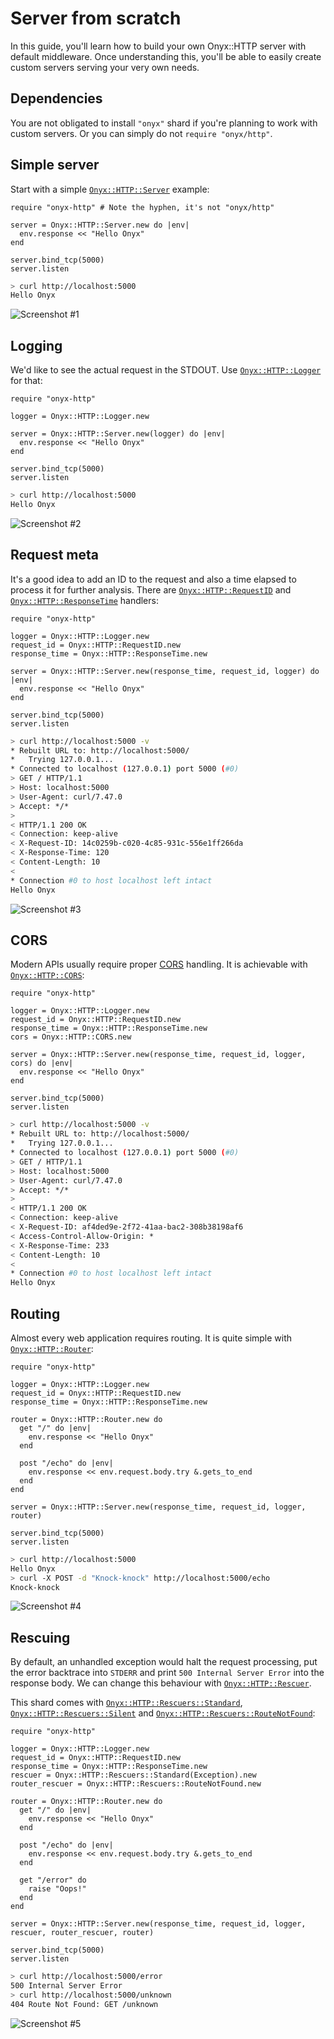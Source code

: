 # Server from scratch

In this guide, you'll learn how to build your own Onyx::HTTP server with default middleware. Once understanding this, you'll be able to easily create custom servers serving your very own needs.

## Dependencies

You are not obligated to install `"onyx"` shard if you're planning to work with custom servers. Or you can simply do not `require "onyx/http"`.

## Simple server

Start with a simple [`Onyx::HTTP::Server`](https://api.onyxframework.com/http/Onyx/HTTP/Server.html) example:

```crystal
require "onyx-http" # Note the hyphen, it's not "onyx/http"

server = Onyx::HTTP::Server.new do |env|
  env.response << "Hello Onyx"
end

server.bind_tcp(5000)
server.listen
```

```sh
> curl http://localhost:5000
Hello Onyx
```

![Screenshot #1](https://user-images.githubusercontent.com/7955682/52903116-5c4bd680-322a-11e9-9163-53edea029f89.png)

## Logging

We'd like to see the actual request in the STDOUT. Use [`Onyx::HTTP::Logger`](https://api.onyxframework.com/http/Onyx/HTTP/Logger.html) for that:

```crystal
require "onyx-http"

logger = Onyx::HTTP::Logger.new

server = Onyx::HTTP::Server.new(logger) do |env|
  env.response << "Hello Onyx"
end

server.bind_tcp(5000)
server.listen
```

```sh
> curl http://localhost:5000
Hello Onyx
```

![Screenshot #2](https://user-images.githubusercontent.com/7955682/52903118-5fdf5d80-322a-11e9-84b2-2658a0051d08.png)

## Request meta

It's a good idea to add an ID to the request and also a time elapsed to process it for further analysis. There are [`Onyx::HTTP::RequestID`](https://api.onyxframework.com/http/Onyx/HTTP/RequestID.html) and [`Onyx::HTTP::ResponseTime`](https://api.onyxframework.com/http/Onyx/HTTP/ResponseTime.html) handlers:

```crystal
require "onyx-http"

logger = Onyx::HTTP::Logger.new
request_id = Onyx::HTTP::RequestID.new
response_time = Onyx::HTTP::ResponseTime.new

server = Onyx::HTTP::Server.new(response_time, request_id, logger) do |env|
  env.response << "Hello Onyx"
end

server.bind_tcp(5000)
server.listen
```

```sh
> curl http://localhost:5000 -v
* Rebuilt URL to: http://localhost:5000/
*   Trying 127.0.0.1...
* Connected to localhost (127.0.0.1) port 5000 (#0)
> GET / HTTP/1.1
> Host: localhost:5000
> User-Agent: curl/7.47.0
> Accept: */*
>
< HTTP/1.1 200 OK
< Connection: keep-alive
< X-Request-ID: 14c0259b-c020-4c85-931c-556e1ff266da
< X-Response-Time: 120
< Content-Length: 10
<
* Connection #0 to host localhost left intact
Hello Onyx
```

![Screenshot #3](https://user-images.githubusercontent.com/7955682/52903120-6372e480-322a-11e9-9273-ca7bc478b32d.png)

## CORS

Modern APIs usually require proper [CORS](https://en.wikipedia.org/wiki/Cross-origin_resource_sharing) handling. It is achievable with [`Onyx::HTTP::CORS`](https://api.onyxframework.com/http/Onyx/HTTP/CORS.html):

```crystal
require "onyx-http"

logger = Onyx::HTTP::Logger.new
request_id = Onyx::HTTP::RequestID.new
response_time = Onyx::HTTP::ResponseTime.new
cors = Onyx::HTTP::CORS.new

server = Onyx::HTTP::Server.new(response_time, request_id, logger, cors) do |env|
  env.response << "Hello Onyx"
end

server.bind_tcp(5000)
server.listen

```

```sh
> curl http://localhost:5000 -v
* Rebuilt URL to: http://localhost:5000/
*   Trying 127.0.0.1...
* Connected to localhost (127.0.0.1) port 5000 (#0)
> GET / HTTP/1.1
> Host: localhost:5000
> User-Agent: curl/7.47.0
> Accept: */*
>
< HTTP/1.1 200 OK
< Connection: keep-alive
< X-Request-ID: af4ded9e-2f72-41aa-bac2-308b38198af6
< Access-Control-Allow-Origin: *
< X-Response-Time: 233
< Content-Length: 10
<
* Connection #0 to host localhost left intact
Hello Onyx
```

## Routing

Almost every web application requires routing. It is quite simple with [`Onyx::HTTP::Router`](https://api.onyxframework.com/http/Onyx/HTTP/Router.html):

```crystal
require "onyx-http"

logger = Onyx::HTTP::Logger.new
request_id = Onyx::HTTP::RequestID.new
response_time = Onyx::HTTP::ResponseTime.new

router = Onyx::HTTP::Router.new do
  get "/" do |env|
    env.response << "Hello Onyx"
  end

  post "/echo" do |env|
    env.response << env.request.body.try &.gets_to_end
  end
end

server = Onyx::HTTP::Server.new(response_time, request_id, logger, router)

server.bind_tcp(5000)
server.listen
```

```sh
> curl http://localhost:5000
Hello Onyx
> curl -X POST -d "Knock-knock" http://localhost:5000/echo
Knock-knock
```

![Screenshot #4](https://user-images.githubusercontent.com/7955682/52903121-68379880-322a-11e9-9d45-0517d9e29dda.png)

## Rescuing

By default, an unhandled exception would halt the request processing, put the error backtrace into `STDERR` and print `500 Internal Server Error` into the response body. We can change this behaviour with [`Onyx::HTTP::Rescuer`](https://api.onyxframework.com/http/Onyx/HTTP/Rescuer.html).

This shard comes with [`Onyx::HTTP::Rescuers::Standard`](https://api.onyxframework.com/http/Onyx/HTTP/Rescuers/Standard.html), [`Onyx::HTTP::Rescuers::Silent`](https://api.onyxframework.com/http/Onyx/HTTP/Rescuers/Silent.html) and [`Onyx::HTTP::Rescuers::RouteNotFound`](https://api.onyxframework.com/http/Onyx/HTTP/Rescuers/RouteNotFound.html):

```crystal
require "onyx-http"

logger = Onyx::HTTP::Logger.new
request_id = Onyx::HTTP::RequestID.new
response_time = Onyx::HTTP::ResponseTime.new
rescuer = Onyx::HTTP::Rescuers::Standard(Exception).new
router_rescuer = Onyx::HTTP::Rescuers::RouteNotFound.new

router = Onyx::HTTP::Router.new do
  get "/" do |env|
    env.response << "Hello Onyx"
  end

  post "/echo" do |env|
    env.response << env.request.body.try &.gets_to_end
  end

  get "/error" do
    raise "Oops!"
  end
end

server = Onyx::HTTP::Server.new(response_time, request_id, logger, rescuer, router_rescuer, router)

server.bind_tcp(5000)
server.listen
```

```sh
> curl http://localhost:5000/error
500 Internal Server Error
> curl http://localhost:5000/unknown
404 Route Not Found: GET /unknown
```

![Screenshot #5](https://user-images.githubusercontent.com/7955682/52903125-6c63b600-322a-11e9-908a-87d73948c24e.png)
